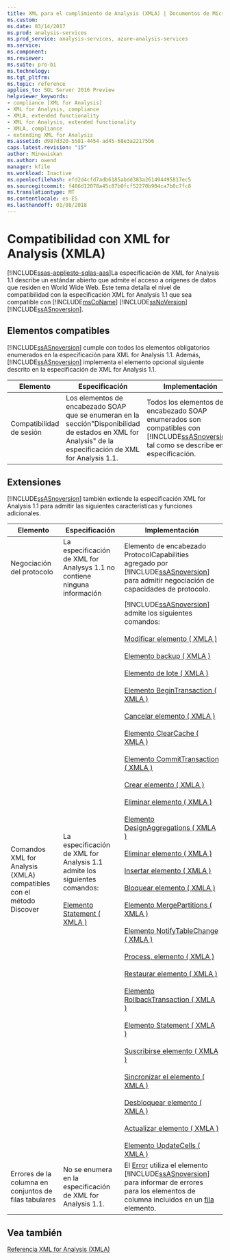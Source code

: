 ```yaml
---
title: XML para el cumplimiento de Analysis (XMLA) | Documentos de Microsoft
ms.custom: 
ms.date: 03/14/2017
ms.prod: analysis-services
ms.prod_service: analysis-services, azure-analysis-services
ms.service: 
ms.component: 
ms.reviewer: 
ms.suite: pro-bi
ms.technology: 
ms.tgt_pltfrm: 
ms.topic: reference
applies_to: SQL Server 2016 Preview
helpviewer_keywords:
- compliance [XML for Analysis]
- XML for Analysis, compliance
- XMLA, extended functionality
- XML for Analysis, extended functionality
- XMLA, compliance
- extending XML for Analysis
ms.assetid: d987d320-5581-4454-ad45-68e3a22175b6
caps.latest.revision: "15"
author: Minewiskan
ms.author: owend
manager: kfile
ms.workload: Inactive
ms.openlocfilehash: efd2d4cfd7adb6185abdd383a261494495817ec5
ms.sourcegitcommit: f486d12078a45c87b0fcf52270b904ca7b0c7fc8
ms.translationtype: MT
ms.contentlocale: es-ES
ms.lasthandoff: 01/08/2018
---
```

# <a name="xml-for-analysis-compliance-xmla"></a>Compatibilidad con XML for Analysis (XMLA)
[!INCLUDE[ssas-appliesto-sqlas-aas](../../includes/ssas-appliesto-sqlas-aas.md)]La especificación de XML for Analysis 1.1 describe un estándar abierto que admite el acceso a orígenes de datos que residen en World Wide Web. Este tema detalla el nivel de compatibilidad con la especificación XML for Analysis 1.1 que sea compatible con [!INCLUDE[msCoName](../../includes/msconame-md.md)] [!INCLUDE[ssNoVersion](../../includes/ssnoversion-md.md)] [!INCLUDE[ssASnoversion](../../includes/ssasnoversion-md.md)].  
  
## <a name="compliant-items"></a>Elementos compatibles  
 [!INCLUDE[ssASnoversion](../../includes/ssasnoversion-md.md)] cumple con todos los elementos obligatorios enumerados en la especificación para XML for Analysis 1.1. Además, [!INCLUDE[ssASnoversion](../../includes/ssasnoversion-md.md)] implementa el elemento opcional siguiente descrito en la especificación de XML for Analysis 1.1.  
  
|Elemento|Especificación|Implementación|  
|----------|-------------------|--------------------|  
|Compatibilidad de sesión|Los elementos de encabezado SOAP que se enumeran en la sección"Disponibilidad de estados en XML for Analysis" de la especificación de XML for Analysis 1.1.|Todos los elementos de encabezado SOAP enumerados son compatibles con [!INCLUDE[ssASnoversion](../../includes/ssasnoversion-md.md)], tal como se describe en la especificación.|  
  
## <a name="extensions"></a>Extensiones  
 [!INCLUDE[ssASnoversion](../../includes/ssasnoversion-md.md)] también extiende la especificación XML for Analysis 1.1 para admitir las siguientes características y funciones adicionales.  
  
|Elemento|Especificación|Implementación|  
|----------|-------------------|--------------------|  
|Negociación del protocolo|La especificación de XML for Analysys 1.1 no contiene ninguna información|Elemento de encabezado ProtocolCapabilities agregado por [!INCLUDE[ssASnoversion](../../includes/ssasnoversion-md.md)] para admitir negociación de capacidades de protocolo.|  
|Comandos XML for Analysis (XMLA) compatibles con el método Discover|La especificación de XML for Analysis 1.1 admite los siguientes comandos:<br /><br /> [Elemento Statement &#40; XMLA &#41;](../../analysis-services/xmla/xml-elements-commands/statement-element-xmla.md)|[!INCLUDE[ssASnoversion](../../includes/ssasnoversion-md.md)] admite los siguientes comandos:<br /><br /> [Modificar elemento &#40; XMLA &#41;](../../analysis-services/xmla/xml-elements-commands/alter-element-xmla.md)<br /><br /> [Elemento backup &#40; XMLA &#41;](../../analysis-services/xmla/xml-elements-commands/backup-element-xmla.md)<br /><br /> [Elemento de lote &#40; XMLA &#41;](../../analysis-services/xmla/xml-elements-commands/batch-element-xmla.md)<br /><br /> [Elemento BeginTransaction &#40; XMLA &#41;](../../analysis-services/xmla/xml-elements-commands/begintransaction-element-xmla.md)<br /><br /> [Cancelar elemento &#40; XMLA &#41;](../../analysis-services/xmla/xml-elements-commands/cancel-element-xmla.md)<br /><br /> [Elemento ClearCache &#40; XMLA &#41;](../../analysis-services/xmla/xml-elements-commands/clearcache-element-xmla.md)<br /><br /> [Elemento CommitTransaction &#40; XMLA &#41;](../../analysis-services/xmla/xml-elements-commands/committransaction-element-xmla.md)<br /><br /> [Crear elemento &#40; XMLA &#41;](../../analysis-services/xmla/xml-elements-commands/create-element-xmla.md)<br /><br /> [Eliminar elemento &#40; XMLA &#41;](../../analysis-services/xmla/xml-elements-commands/delete-element-xmla.md)<br /><br /> [Elemento DesignAggregations &#40; XMLA &#41;](../../analysis-services/xmla/xml-elements-commands/designaggregations-element-xmla.md)<br /><br /> [Eliminar elemento &#40; XMLA &#41;](../../analysis-services/xmla/xml-elements-commands/drop-element-xmla.md)<br /><br /> [Insertar elemento &#40; XMLA &#41;](../../analysis-services/xmla/xml-elements-commands/insert-element-xmla.md)<br /><br /> [Bloquear elemento &#40; XMLA &#41;](../../analysis-services/xmla/xml-elements-commands/lock-element-xmla.md)<br /><br /> [Elemento MergePartitions &#40; XMLA &#41;](../../analysis-services/xmla/xml-elements-commands/mergepartitions-element-xmla.md)<br /><br /> [Elemento NotifyTableChange &#40; XMLA &#41;](../../analysis-services/xmla/xml-elements-commands/notifytablechange-element-xmla.md)<br /><br /> [Process, elemento &#40; XMLA &#41;](../../analysis-services/xmla/xml-elements-commands/process-element-xmla.md)<br /><br /> [Restaurar elemento &#40; XMLA &#41;](../../analysis-services/xmla/xml-elements-commands/restore-element-xmla.md)<br /><br /> [Elemento RollbackTransaction &#40; XMLA &#41;](../../analysis-services/xmla/xml-elements-commands/rollbacktransaction-element-xmla.md)<br /><br /> [Elemento Statement &#40; XMLA &#41;](../../analysis-services/xmla/xml-elements-commands/statement-element-xmla.md)<br /><br /> [Suscribirse elemento &#40; XMLA &#41;](../../analysis-services/xmla/xml-elements-commands/subscribe-element-xmla.md)<br /><br /> [Sincronizar el elemento &#40; XMLA &#41;](../../analysis-services/xmla/xml-elements-commands/synchronize-element-xmla.md)<br /><br /> [Desbloquear elemento &#40; XMLA &#41;](../../analysis-services/xmla/xml-elements-commands/unlock-element-xmla.md)<br /><br /> [Actualizar elemento &#40; XMLA &#41;](../../analysis-services/xmla/xml-elements-commands/update-element-xmla.md)<br /><br /> [Elemento UpdateCells &#40; XMLA &#41;](../../analysis-services/xmla/xml-elements-commands/updatecells-element-xmla.md)|  
|Errores de la columna en conjuntos de filas tabulares|No se enumera en la especificación de XML for Analysis 1.1.|El [Error](../../analysis-services/xmla/xml-elements-properties/error-element-xmla.md) utiliza el elemento [!INCLUDE[ssASnoversion](../../includes/ssasnoversion-md.md)] para informar de errores para los elementos de columna incluidos en un [fila](../../analysis-services/xmla/xml-elements-properties/error-element-xmla.md) elemento.|  
  
## <a name="see-also"></a>Vea también  
 [Referencia XML for Analysis &#40;XMLA&#41;](../../analysis-services/xmla/xml-for-analysis-xmla-reference.md)  
  
  
